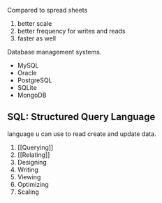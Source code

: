 Compared to spread sheets
1. better scale
2. better frequency for writes and reads
3. faster as well


Database management systems.
- MySQL
- Oracle
- PostgreSQL
- SQLite
- MongoDB


## SQL: Structured Query Language
language u can use to read create and update data. 
1. [[Querying]]
2. [[Relating]]
3. Designing
4. Writing
5. Viewing
6. Optimizing
7. Scaling